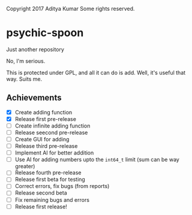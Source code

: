 Copyright 2017 Aditya Kumar
Some rights reserved.

# psychic-spoon
Just another repository

No, I'm serious.

This is protected under GPL, and all it can do is add.
Well, it's useful that way.
Suits me.

## Achievements

- [x] Create adding function
- [x] Release first pre-release
- [ ] Create infinite adding function
- [ ] Release seecond pre-release
- [ ] Create GUI for adding
- [ ] Release third pre-release
- [ ] Implement AI for better addition
- [ ] Use AI for adding numbers upto the `int64_t` limit (sum can be way greater)
- [ ] Release fourth pre-release
- [ ] Release first beta for testing
- [ ] Correct errors, fix bugs (from reports)
- [ ] Release second beta
- [ ] Fix remaining bugs and errors
- [ ] Release first release!
